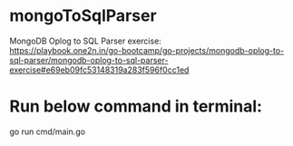 # mongoToSqlParser

MongoDB Oplog to SQL Parser exercise:  
https://playbook.one2n.in/go-bootcamp/go-projects/mongodb-oplog-to-sql-parser/mongodb-oplog-to-sql-parser-exercise#e69eb09fc53148319a283f596f0cc1ed

# Run below command in terminal:
go run cmd/main.go 

